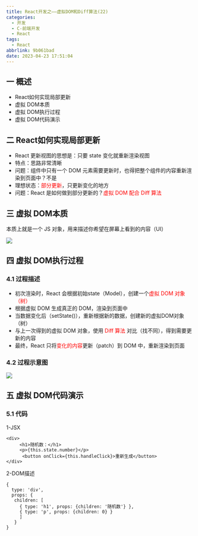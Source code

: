 ```yaml
---
title: React开发之——虚拟DOM和Diff算法(22)
categories:
  - 开发
  - C-前端开发
  - React
tags:
  - React
abbrlink: 9b061bad
date: 2023-04-23 17:51:04
---
```

## 一 概述

* React如何实现局部更新
* 虚拟 DOM本质
* 虚拟 DOM执行过程
* 虚拟 DOM代码演示

<!--more-->

## 二  React如何实现局部更新

* React 更新视图的思想是：只要 state 变化就重新渲染视图
* 特点：思路非常清晰
* 问题：组件中只有一个 DOM 元素需要更新时，也得把整个组件的内容重新渲染到页面中？不是
* 理想状态：<font color=red>部分更新</font>，只更新变化的地方
* 问题：React 是如何做到部分更新的？<font color=red>虚拟 DOM 配合 Diff 算法</font>

## 三 虚拟 DOM本质

本质上就是一个 JS 对象，用来描述你希望在屏幕上看到的内容（UI）

![][1]

## 四 虚拟 DOM执行过程

### 4.1 过程描述

* 初次渲染时，React 会根据初始state（Model），创建一个<font color=red>虚拟 DOM 对象（树）</font>
* 根据虚拟 DOM 生成真正的 DOM，渲染到页面中
* 当数据变化后（setState()），重新根据新的数据，创建新的虚拟DOM对象（树）
* 与上一次得到的虚拟 DOM 对象，使用 <font color=red>Diff 算法</font> 对比（找不同），得到需要更新的内容
* 最终，React 只将<font color=red>变化的内容</font>更新（patch）到 DOM 中，重新渲染到页面

### 4.2 过程示意图

![][2]

## 五 虚拟 DOM代码演示

### 5.1 代码

1-JSX

```
<div>
     <h1>随机数：</h1>
     <p>{this.state.number}</p>
      <button onClick={this.handleClick}>重新生成</button>
</div>
```

2-DOM描述

```
{
  type: 'div',
  props: {
   children: [
     { type: 'h1', props: {children: '随机数'} },
     { type: 'p', props: {children: 0} }
     ]
   }
}
```




[1]:https://raw.githubusercontent.com/PGzxc/CDN/master/blog-react/react-day4-img22-virtual-dom.png
[2]:https://raw.githubusercontent.com/PGzxc/CDN/master/blog-react/react-day4-img22-diff-dom.png